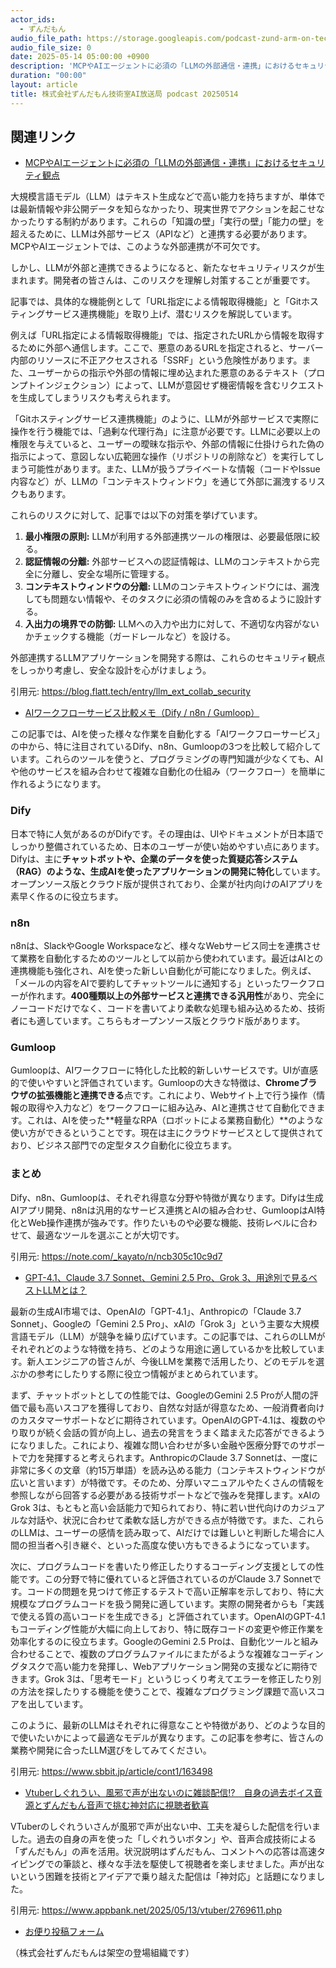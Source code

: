 ```yaml
---
actor_ids:
  - ずんだもん
audio_file_path: https://storage.googleapis.com/podcast-zund-arm-on-tech/audio/株式会社ずんだもん技術室AI放送局_podcast_20250514.mp3
audio_file_size: 0
date: 2025-05-14 05:00:00 +0900
description: 'MCPやAIエージェントに必須の「LLMの外部通信・連携」におけるセキュリティ観点、AIワークフローサービス比較メモ（Dify / n8n / Gumloop）、GPT-4.1、Claude 3.7 Sonnet、Gemini 2.5 Pro、Grok 3、用途別で見るベストLLMとは？、Vtuberしぐれうい、風邪で声が出ないのに雑談配信!?　自身の過去ボイス音源とずんだもん音声で挑む神対応に視聴者歓喜'
duration: "00:00"
layout: article
title: 株式会社ずんだもん技術室AI放送局 podcast 20250514
---
```


## 関連リンク


- [MCPやAIエージェントに必須の「LLMの外部通信・連携」におけるセキュリティ観点](https://blog.flatt.tech/entry/llm_ext_collab_security)  


大規模言語モデル（LLM）はテキスト生成などで高い能力を持ちますが、単体では最新情報や非公開データを知らなかったり、現実世界でアクションを起こせなかったりする制約があります。これらの「知識の壁」「実行の壁」「能力の壁」を超えるために、LLMは外部サービス（APIなど）と連携する必要があります。MCPやAIエージェントでは、このような外部連携が不可欠です。

しかし、LLMが外部と連携できるようになると、新たなセキュリティリスクが生まれます。開発者の皆さんは、このリスクを理解し対策することが重要です。

記事では、具体的な機能例として「URL指定による情報取得機能」と「Gitホスティングサービス連携機能」を取り上げ、潜むリスクを解説しています。

例えば「URL指定による情報取得機能」では、指定されたURLから情報を取得するために外部へ通信します。ここで、悪意のあるURLを指定されると、サーバー内部のリソースに不正アクセスされる「SSRF」という危険性があります。また、ユーザーからの指示や外部の情報に埋め込まれた悪意のあるテキスト（プロンプトインジェクション）によって、LLMが意図せず機密情報を含むリクエストを生成してしまうリスクも考えられます。

「Gitホスティングサービス連携機能」のように、LLMが外部サービスで実際に操作を行う機能では、「過剰な代理行為」に注意が必要です。LLMに必要以上の権限を与えていると、ユーザーの曖昧な指示や、外部の情報に仕掛けられた偽の指示によって、意図しない広範囲な操作（リポジトリの削除など）を実行してしまう可能性があります。また、LLMが扱うプライベートな情報（コードやIssue内容など）が、LLMの「コンテキストウィンドウ」を通じて外部に漏洩するリスクもあります。

これらのリスクに対して、記事では以下の対策を挙げています。

1.  **最小権限の原則:** LLMが利用する外部連携ツールの権限は、必要最低限に絞る。
2.  **認証情報の分離:** 外部サービスへの認証情報は、LLMのコンテキストから完全に分離し、安全な場所に管理する。
3.  **コンテキストウィンドウの分離:** LLMのコンテキストウィンドウには、漏洩しても問題ない情報や、そのタスクに必須の情報のみを含めるように設計する。
4.  **入出力の境界での防御:** LLMへの入力や出力に対して、不適切な内容がないかチェックする機能（ガードレールなど）を設ける。

外部連携するLLMアプリケーションを開発する際は、これらのセキュリティ観点をしっかり考慮し、安全な設計を心がけましょう。

引用元: https://blog.flatt.tech/entry/llm_ext_collab_security


- [AIワークフローサービス比較メモ（Dify / n8n / Gumloop）](https://note.com/_kayato/n/ncb305c10c9d7)  


この記事では、AIを使った様々な作業を自動化する「AIワークフローサービス」の中から、特に注目されているDify、n8n、Gumloopの3つを比較して紹介しています。これらのツールを使うと、プログラミングの専門知識が少なくても、AIや他のサービスを組み合わせて複雑な自動化の仕組み（ワークフロー）を簡単に作れるようになります。

### Dify

日本で特に人気があるのがDifyです。その理由は、UIやドキュメントが日本語でしっかり整備されているため、日本のユーザーが使い始めやすい点にあります。Difyは、主に**チャットボットや、企業のデータを使った質疑応答システム（RAG）のような、生成AIを使ったアプリケーションの開発に特化**しています。オープンソース版とクラウド版が提供されており、企業が社内向けのAIアプリを素早く作るのに役立ちます。

### n8n

n8nは、SlackやGoogle Workspaceなど、様々なWebサービス同士を連携させて業務を自動化するためのツールとして以前から使われています。最近はAIとの連携機能も強化され、AIを使った新しい自動化が可能になりました。例えば、「メールの内容をAIで要約してチャットツールに通知する」といったワークフローが作れます。**400種類以上の外部サービスと連携できる汎用性**があり、完全にノーコードだけでなく、コードを書いてより柔軟な処理も組み込めるため、技術者にも適しています。こちらもオープンソース版とクラウド版があります。

### Gumloop

Gumloopは、AIワークフローに特化した比較的新しいサービスです。UIが直感的で使いやすいと評価されています。Gumloopの大きな特徴は、**Chromeブラウザの拡張機能と連携できる**点です。これにより、Webサイト上で行う操作（情報の取得や入力など）をワークフローに組み込み、AIと連携させて自動化できます。これは、AIを使った**軽量なRPA（ロボットによる業務自動化）**のような使い方ができるということです。現在は主にクラウドサービスとして提供されており、ビジネス部門での定型タスク自動化に役立ちます。

### まとめ

Dify、n8n、Gumloopは、それぞれ得意な分野や特徴が異なります。Difyは生成AIアプリ開発、n8nは汎用的なサービス連携とAIの組み合わせ、GumloopはAI特化とWeb操作連携が強みです。作りたいものや必要な機能、技術レベルに合わせて、最適なツールを選ぶことが大切です。

引用元: https://note.com/_kayato/n/ncb305c10c9d7


- [GPT-4.1、Claude 3.7 Sonnet、Gemini 2.5 Pro、Grok 3、用途別で見るベストLLMとは？](https://www.sbbit.jp/article/cont1/163498)  


最新の生成AI市場では、OpenAIの「GPT-4.1」、Anthropicの「Claude 3.7 Sonnet」、Googleの「Gemini 2.5 Pro」、xAIの「Grok 3」という主要な大規模言語モデル（LLM）が競争を繰り広げています。この記事では、これらのLLMがそれぞれどのような特徴を持ち、どのような用途に適しているかを比較しています。新人エンジニアの皆さんが、今後LLMを業務で活用したり、どのモデルを選ぶかの参考にしたりする際に役立つ情報がまとめられています。

まず、チャットボットとしての性能では、GoogleのGemini 2.5 Proが人間の評価で最も高いスコアを獲得しており、自然な対話が得意なため、一般消費者向けのカスタマーサポートなどに期待されています。OpenAIのGPT-4.1は、複数のやり取りが続く会話の質が向上し、過去の発言をうまく踏まえた応答ができるようになりました。これにより、複雑な問い合わせが多い金融や医療分野でのサポートで力を発揮すると考えられます。AnthropicのClaude 3.7 Sonnetは、一度に非常に多くの文章（約15万単語）を読み込める能力（コンテキストウィンドウが広いと言います）が特徴です。そのため、分厚いマニュアルやたくさんの情報を参照しながら回答する必要がある技術サポートなどで強みを発揮します。xAIのGrok 3は、もともと高い会話能力で知られており、特に若い世代向けのカジュアルな対話や、状況に合わせて柔軟な話し方ができる点が特徴です。また、これらのLLMは、ユーザーの感情を読み取って、AIだけでは難しいと判断した場合に人間の担当者へ引き継ぐ、といった高度な使い方もできるようになっています。

次に、プログラムコードを書いたり修正したりするコーディング支援としての性能です。この分野で特に優れていると評価されているのがClaude 3.7 Sonnetです。コードの問題を見つけて修正するテストで高い正解率を示しており、特に大規模なプログラムコードを扱う開発に適しています。実際の開発者からも「実践で使える質の高いコードを生成できる」と評価されています。OpenAIのGPT-4.1もコーディング性能が大幅に向上しており、特に既存コードの変更や修正作業を効率化するのに役立ちます。GoogleのGemini 2.5 Proは、自動化ツールと組み合わせることで、複数のプログラムファイルにまたがるような複雑なコーディングタスクで高い能力を発揮し、Webアプリケーション開発の支援などに期待できます。Grok 3は、「思考モード」というじっくり考えてエラーを修正したり別の方法を探したりする機能を使うことで、複雑なプログラミング課題で高いスコアを出しています。

このように、最新のLLMはそれぞれに得意なことや特徴があり、どのような目的で使いたいかによって最適なモデルが異なります。この記事を参考に、皆さんの業務や開発に合ったLLM選びをしてみてください。

引用元: https://www.sbbit.jp/article/cont1/163498


- [Vtuberしぐれうい、風邪で声が出ないのに雑談配信!?　自身の過去ボイス音源とずんだもん音声で挑む神対応に視聴者歓喜](https://www.appbank.net/2025/05/13/vtuber/2769611.php)  


VTuberのしぐれういさんが風邪で声が出ない中、工夫を凝らした配信を行いました。過去の自身の声を使った「しぐれういボタン」や、音声合成技術による「ずんだもん」の声を活用。状況説明はずんだもん、コメントへの応答は高速タイピングでの筆談と、様々な手法を駆使して視聴者を楽しませました。声が出ないという困難を技術とアイデアで乗り越えた配信は「神対応」と話題になりました。

引用元: https://www.appbank.net/2025/05/13/vtuber/2769611.php



- [お便り投稿フォーム](https://forms.gle/ffg4JTfqdiqK62qf9)

（株式会社ずんだもんは架空の登場組織です）
